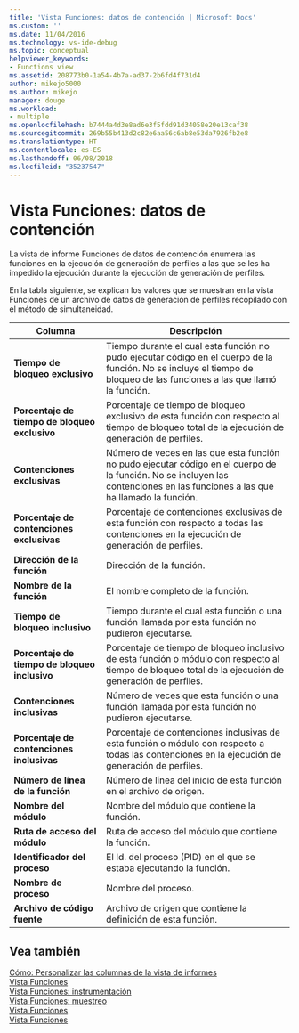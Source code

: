 ```yaml
---
title: 'Vista Funciones: datos de contención | Microsoft Docs'
ms.custom: ''
ms.date: 11/04/2016
ms.technology: vs-ide-debug
ms.topic: conceptual
helpviewer_keywords:
- Functions view
ms.assetid: 208773b0-1a54-4b7a-ad37-2b6fd4f731d4
author: mikejo5000
ms.author: mikejo
manager: douge
ms.workload:
- multiple
ms.openlocfilehash: b7444a4d3e8ad6e3f5fdd91d34058e20e13caf38
ms.sourcegitcommit: 269b55b413d2c82e6aa56c6ab8e53da7926fb2e8
ms.translationtype: HT
ms.contentlocale: es-ES
ms.lasthandoff: 06/08/2018
ms.locfileid: "35237547"
---
```

# <a name="functions-view---contention-data"></a>Vista Funciones: datos de contención
La vista de informe Funciones de datos de contención enumera las funciones en la ejecución de generación de perfiles a las que se les ha impedido la ejecución durante la ejecución de generación de perfiles.  
  
 En la tabla siguiente, se explican los valores que se muestran en la vista Funciones de un archivo de datos de generación de perfiles recopilado con el método de simultaneidad.  
  
|Columna|Descripción|  
|------------|-----------------|  
|**Tiempo de bloqueo exclusivo**|Tiempo durante el cual esta función no pudo ejecutar código en el cuerpo de la función. No se incluye el tiempo de bloqueo de las funciones a las que llamó la función.|  
|**Porcentaje de tiempo de bloqueo exclusivo**|Porcentaje de tiempo de bloqueo exclusivo de esta función con respecto al tiempo de bloqueo total de la ejecución de generación de perfiles.|  
|**Contenciones exclusivas**|Número de veces en las que esta función no pudo ejecutar código en el cuerpo de la función. No se incluyen las contenciones en las funciones a las que ha llamado la función.|  
|**Porcentaje de contenciones exclusivas**|Porcentaje de contenciones exclusivas de esta función con respecto a todas las contenciones en la ejecución de generación de perfiles.|  
|**Dirección de la función**|Dirección de la función.|  
|**Nombre de la función**|El nombre completo de la función.|  
|**Tiempo de bloqueo inclusivo**|Tiempo durante el cual esta función o una función llamada por esta función no pudieron ejecutarse.|  
|**Porcentaje de tiempo de bloqueo inclusivo**|Porcentaje de tiempo de bloqueo inclusivo de esta función o módulo con respecto al tiempo de bloqueo total de la ejecución de generación de perfiles.|  
|**Contenciones inclusivas**|Número de veces que esta función o una función llamada por esta función no pudieron ejecutarse.|  
|**Porcentaje de contenciones inclusivas**|Porcentaje de contenciones inclusivas de esta función o módulo con respecto a todas las contenciones en la ejecución de generación de perfiles.|  
|**Número de línea de la función**|Número de línea del inicio de esta función en el archivo de origen.|  
|**Nombre del módulo**|Nombre del módulo que contiene la función.|  
|**Ruta de acceso del módulo**|Ruta de acceso del módulo que contiene la función.|  
|**Identificador del proceso**|El Id. del proceso (PID) en el que se estaba ejecutando la función.|  
|**Nombre de proceso**|Nombre del proceso.|  
|**Archivo de código fuente**|Archivo de origen que contiene la definición de esta función.|  
  
## <a name="see-also"></a>Vea también  
 [Cómo: Personalizar las columnas de la vista de informes](../profiling/how-to-customize-report-view-columns.md)   
 [Vista Funciones](../profiling/functions-view.md)   
 [Vista Funciones: instrumentación](../profiling/functions-view-dotnet-memory-instrumentation-data.md)   
 [Vista Funciones: muestreo](../profiling/functions-view-dotnet-memory-sampling-data.md)   
 [Vista Funciones](../profiling/functions-view-instrumentation-data.md)   
 [Vista Funciones](../profiling/functions-view-sampling-data.md)